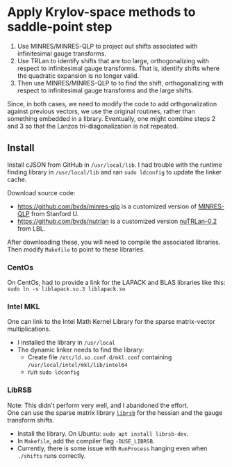 #  Apply Krylov-space methods to saddle-point step

1. Use MINRES/MINRES-QLP to project out shifts associated with infinitesimal
gauge transforms.
2. Use TRLan to identify shifts that are too large, orthogonalizing
with respect to infinitesimal gauge transforms.  That is, identify
shifts where the quadratic expansion is no longer valid.
3. Then use MINRES/MINRES-QLP to to find the shift, orthogonalizing with
respect to infinitesimal gauge transforms and the large shifts.

Since, in both cases, we need to modify the code to add
orthgonalization against previous vectors, we use the original
routines, rather than something embedded in a library.
Eventually, one might combine steps 2 and 3 so that the Lanzos
tri-diagonalization is not repeated.

## Install

Install cJSON from GitHub in `/usr/local/lib`.
I had trouble with the runtime finding library in `/usr/local/lib` and
ran `sudo ldconfig` to update the linker cache.

Download source code:
* <https://github.com/bvds/minres-qlp> is a customized version
  of [MINRES-QLP](https://web.stanford.edu/group/SOL/software/minresqlp/)
  from Stanford U.
* <https://github.com/bvds/nutrlan> is a customized version
  [nuTRLan-0.2](https://codeforge.lbl.gov/projects/trlan/) from LBL.

After downloading these, you will need to compile the
associated libraries.
Then modify `Makefile` to point to these libraries.

### CentOs

On CentOs, had to provide a link for the LAPACK and BLAS libraries like this:  `sudo ln -s liblapack.so.3 liblapack.so`

### Intel MKL

One can link to the Intel Math Kernel Library
for the sparse matrix-vector multiplications.
*  I installed the library in `/usr/local`
*  The dynamic linker needs to find the library:
   *  Create file `/etc/ld.so.conf.d/mkl.conf`
      containing `/usr/local/intel/mkl/lib/intel64`
   *  run `sudo ldconfig`

### LibRSB

Note:  This didn't perform very well, and I abandoned the effort.  
One can use the sparse matrix library [`librsb`](http://librsb.sourceforge.net)
for the hessian and the gauge transform shifts. 
* Install the library.  On Ubuntu:  `sudo apt install librsb-dev`.
* In `Makefile`, add the compiler flag `-DUSE_LIBRSB`.
* Currently, there is some issue with `RunProcess` hanging
  even when `./shifts` runs correctly.
